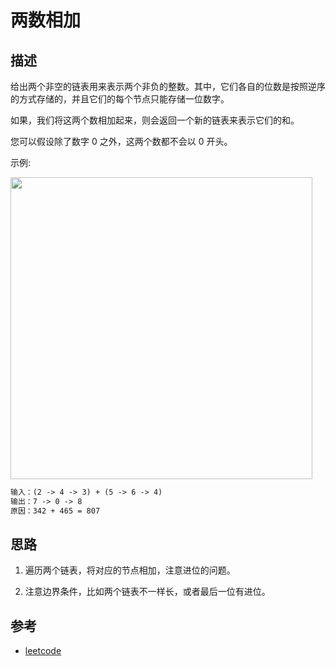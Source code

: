 # 两数相加

## 描述

给出两个非空的链表用来表示两个非负的整数。其中，它们各自的位数是按照逆序的方式存储的，并且它们的每个节点只能存储一位数字。

如果，我们将这两个数相加起来，则会返回一个新的链表来表示它们的和。

您可以假设除了数字 0 之外，这两个数都不会以 0 开头。

示例:

<img src="https://assets.leetcode-cn.com/aliyun-lc-upload/uploads/2021/01/02/addtwonumber1.jpg" style="width: 483px;" />


```txt
输入：(2 -> 4 -> 3) + (5 -> 6 -> 4)
输出：7 -> 0 -> 8
原因：342 + 465 = 807
```

## 思路

1. 遍历两个链表，将对应的节点相加，注意进位的问题。

2. 注意边界条件，比如两个链表不一样长，或者最后一位有进位。

## 参考

- [leetcode](https://leetcode-cn.com/problems/add-two-numbers)
